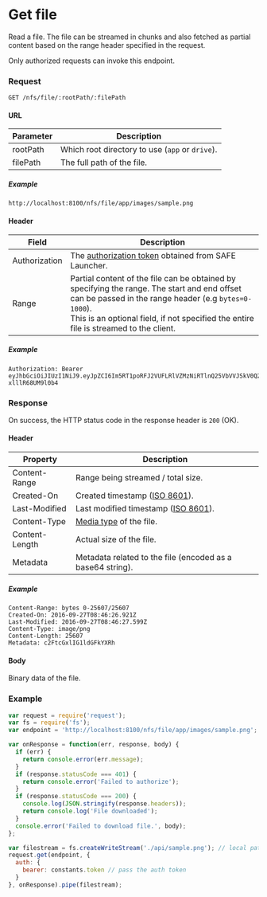 # Get file

Read a file. The file can be streamed in chunks and also fetched as partial content based on the range header specified in the request.

Only authorized requests can invoke this endpoint.

### Request

```
GET /nfs/file/:rootPath/:filePath
```

#### URL

| Parameter | Description |
| --- | --- |
| rootPath | Which root directory to use (`app` or `drive`). |
| filePath | The full path of the file. |

##### Example

```
http://localhost:8100/nfs/file/app/images/sample.png
```

#### Header

| Field | Description |
| --- | --- |
| Authorization | The [authorization token](/auth) obtained from SAFE Launcher. |
| Range | Partial content of the file can be obtained by specifying the range. The start and end offset can be passed in the range header (e.g `bytes=0-1000`).<br>This is an optional field, if not specified the entire file is streamed to the client. |

##### Example

```
Authorization: Bearer eyJhbGciOiJIUzI1NiJ9.eyJpZCI6Im5RT1poRFJ2VUFLRlVZMzNiRTlnQ25VbVVJSkV0Q2lmYk4zYjE1dXZ2TlU9In0.OTKcHQ9VUKYzBXH_MqeWR4UcHFJV-xlllR68UM9l0b4
```

### Response

On success, the HTTP status code in the response header is `200` (OK).

#### Header

| Property | Description |
| --- | --- |
| Content-Range | Range being streamed / total size. |
| Created-On | Created timestamp ([ISO 8601](https://en.wikipedia.org/wiki/ISO_8601)). |
| Last-Modified | Last modified timestamp ([ISO 8601](https://en.wikipedia.org/wiki/ISO_8601)). |
| Content-Type | [Media type](https://www.iana.org/assignments/media-types/media-types.xhtml) of the file. |
| Content-Length | Actual size of the file. |
| Metadata | Metadata related to the file (encoded as a base64 string). |

##### Example

```
Content-Range: bytes 0-25607/25607
Created-On: 2016-09-27T08:46:26.921Z
Last-Modified: 2016-09-27T08:46:27.599Z
Content-Type: image/png
Content-Length: 25607
Metadata: c2FtcGxlIG1ldGFkYXRh
```

#### Body

Binary data of the file.

### Example

```js
var request = require('request');
var fs = require('fs');
var endpoint = 'http://localhost:8100/nfs/file/app/images/sample.png';

var onResponse = function(err, response, body) {
  if (err) {
    return console.error(err.message);
  }
  if (response.statusCode === 401) {
    return console.error('Failed to authorize');
  }
  if (response.statusCode === 200) {
    console.log(JSON.stringify(response.headers));
    return console.log('File downloaded');
  }
  console.error('Failed to download file.', body);
};

var filestream = fs.createWriteStream('./api/sample.png'); // local path
request.get(endpoint, {
  auth: {
    bearer: constants.token // pass the auth token
  }
}, onResponse).pipe(filestream);
```
